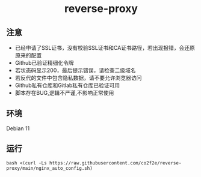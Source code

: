 <h1 align="center">
  reverse-proxy
</h1>

## 注意
* 已经申请了SSL证书，没有校验SSL证书和CA证书路径，若出现报错，会还原原来的配置
* Github已验证精细化令牌
* 若状态码显示200，最后提示错误，请检查二级域名
* 若反代的文件中包含隐私数据，请不要允许浏览器访问
* Github私有仓库和Gitlab私有仓库已验证可用
* 脚本存在BUG,逻辑不严谨,不影响正常使用
## 环境
Debian 11
## 运行
```shell
bash <(curl -Ls https://raw.githubusercontent.com/co2f2e/reverse-proxy/main/nginx_auto_config.sh)
```
